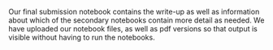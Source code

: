 Our final submission notebook contains the write-up as well as information about which of the secondary notebooks contain more detail as needed.
We have uploaded our notebook files, as well as pdf versions so that output is visible without having to run the notebooks.